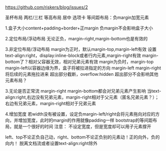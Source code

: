 https://github.com/riskers/blog/issues/2

圣杯布局 两栏/三栏
等高布局
居中
选项卡
等间距布局：负margin加宽元素


1.盒子大小content+padding+border+正margin
  负margin不会影响盒子大小

2.定位布局/浮动布局
无论正负，margin-right,margin-bottom也是有效的

3.非定位布局/浮动布局
margin为正时，默认margin-top,margin-left有效
             设置text-align:right，display:inline-block或者行内元素,margin-right有效
             margin-bottom了？相对父容器无效，相对兄弟元素有效
margin为负时，margin-top margin-left以容器边缘为界，盒子将被拉进指定的方向
             margin-left margin-right将后续的元素拖拉进来
             超出部分截断，overflow:hidden
             超出部分不会影响其他元素布局？

3.无论是否正常流
margin-right margin-bottom都会对兄弟元素产生影响
当text-align:right,右边没有兄弟元素，margin-right相对于父元素（匿名兄弟元素？）；右边有兄弟元素，margin-right相对于兄弟元素

4.增加宽度
若width没有被设置，设定负margin-left/right会将元素拖向对应的方向，并增加宽度，此时的margin的作用就像padding一样
bootstrap的等间距布局，就是一个很好的时间
注意：
不设定宽度，但是宽度却可以用子元素撑开


left、top不论正负自己动，right、bottom不论正负别的元素动！正的向外，负的向内！
脱离文档流或者设置text-align:right除外